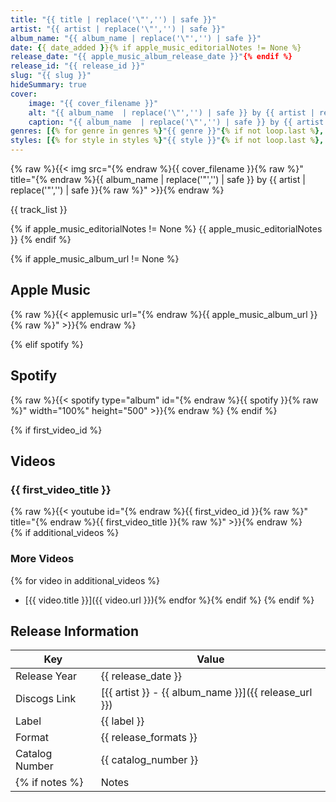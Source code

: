 ```yaml
---
title: "{{ title | replace('\"','') | safe }}"
artist: "{{ artist | replace('\"','') | safe }}"
album_name: "{{ album_name | replace('\"','') | safe }}"
date: {{ date_added }}{% if apple_music_editorialNotes != None %}
release_date: "{{ apple_music_album_release_date }}"{% endif %}
release_id: "{{ release_id }}"
slug: "{{ slug }}"
hideSummary: true
cover:
    image: "{{ cover_filename }}"
    alt: "{{ album_name  | replace('\"','') | safe }} by {{ artist | replace('\"','') | safe  }}"
    caption: "{{ album_name  | replace('\"','') | safe }} by {{ artist  | replace('\"','') | safe }}"
genres: [{% for genre in genres %}"{{ genre }}"{% if not loop.last %}, {% endif %}{% endfor %}]
styles: [{% for style in styles %}"{{ style }}"{% if not loop.last %}, {% endif %}{% endfor %}]
---
```


{% raw %}{{< img src="{% endraw %}{{ cover_filename }}{% raw %}" title="{% endraw %}{{ album_name  | replace('\"','') | safe }} by {{ artist | replace('\"','') | safe  }}{% raw %}" >}}{% endraw %}

<!-- section break -->

{{ track_list }}

<!-- section break -->

{% if apple_music_editorialNotes != None %}
{{ apple_music_editorialNotes }}
{% endif %}

{% if apple_music_album_url != None %}
## Apple Music
{% raw %}{{< applemusic url="{% endraw %}{{ apple_music_album_url }}{% raw %}" >}}{% endraw %}

{% elif spotify %}
## Spotify
{% raw %}{{< spotify type="album" id="{% endraw %}{{ spotify }}{% raw %}" width="100%" height="500" >}}{% endraw %}
{% endif %}


{% if first_video_id %}
## Videos
### {{ first_video_title }}
{% raw %}{{< youtube id="{% endraw %}{{ first_video_id }}{% raw %}" title="{% endraw %}{{ first_video_title }}{% raw %}" >}}{% endraw %}<br>
{% if additional_videos %}
### More Videos
{% for video in additional_videos %}
- [{{ video.title }}]({{ video.url }}){% endfor %}{% endif %}
{% endif %}

## Release Information
|  Key           | Value                                                |
| ---------------| ---------------------------------------------------- |
| Release Year   | {{ release_date }}                                   |
| Discogs Link   | [{{ artist }} - {{ album_name }}]({{ release_url }}) |
| Label          | {{ label }} |
| Format         | {{ release_formats }} |
| Catalog Number | {{ catalog_number }} |
{% if notes %}| Notes | {{ notes }} |{% endif %}
